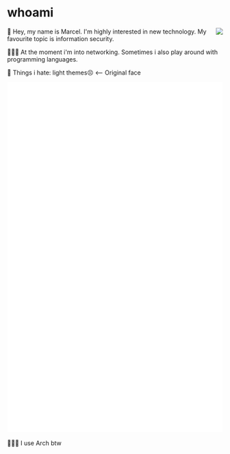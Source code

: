 # whoami

🔭 Hey, my name is Marcel. I'm highly interested in new technology. <image align=right src=https://raw.githubusercontent.com/marcel-kraatz/marcel-kraatz/master/images.png>
My favourite topic is information security.

👨🏼‍💻 At the moment i'm into networking. Sometimes i also play around with programming languages.

💩 Things i hate: light themes😣 <-- Original face

![Stats](https://github.com/marcel-kraatz/marcel-kraatz/blob/master/github-metrics.svg)

🧝🏼‍♂️ I use Arch btw
